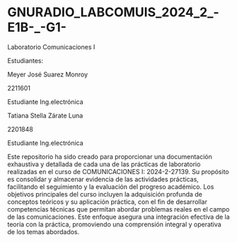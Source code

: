 # GNURADIO_LABCOMUIS_2024_2_-E1B-_-G1-
Laboratorio Comunicaciones I

Estudiantes:

Meyer José Suarez Monroy

2211601

Estudiante Ing.electrónica

Tatiana Stella Zárate Luna

2201848

Estudiante Ing.electrónica


Este repositorio ha sido creado para proporcionar una documentación exhaustiva y detallada de cada una de las prácticas de laboratorio realizadas en el curso de COMUNICACIONES I: 2024-2-27139. Su propósito es consolidar y almacenar evidencia de las actividades prácticas, facilitando el seguimiento y la evaluación del progreso académico. Los objetivos principales del curso incluyen la adquisición profunda de conceptos teóricos y su aplicación práctica, con el fin de desarrollar competencias técnicas que permitan abordar problemas reales en el campo de las comunicaciones. Este enfoque asegura una integración efectiva de la teoría con la práctica, promoviendo una comprensión integral y operativa de los temas abordados.
